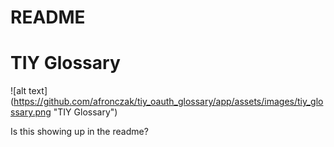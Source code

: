 # README

# TIY Glossary
![alt text]
(https://github.com/afronczak/tiy_oauth_glossary/app/assets/images/tiy_glossary.png "TIY Glossary")


Is this showing up in the readme?
